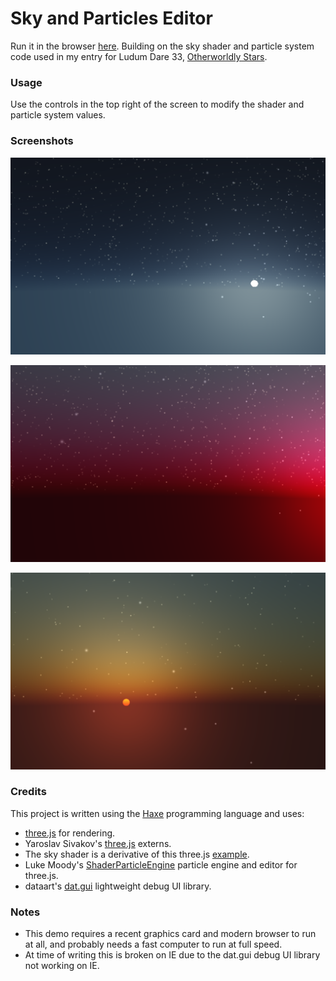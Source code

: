 # Sky and Particles Editor

Run it in the browser [here](http://samcodes.itch.io/sky-shader-editor). Building on the sky shader and particle system code used in my entry for Ludum Dare 33, [Otherworldly Stars](http://samcodes.itch.io/otherworldly-stars).

### Usage

Use the controls in the top right of the screen to modify the shader and particle system values.

### Screenshots

![Screenshot1](https://github.com/Tw1ddle/Sky-Particles-Shader/blob/master/dev/screenshots/screenshot_1.png?raw=true "Screenshot 1")

![Screenshot2](https://github.com/Tw1ddle/Sky-Particles-Shader/blob/master/dev/screenshots/screenshot_2.png?raw=true "Screenshot 2")

![Screenshot3](https://github.com/Tw1ddle/Sky-Particles-Shader/blob/master/dev/screenshots/screenshot_3.png?raw=true "Screenshot 3")

### Credits

This project is written using the [Haxe](http://haxe.org/) programming language and uses:

* [three.js](https://github.com/mrdoob/three.js) for rendering.
* Yaroslav Sivakov's [three.js](http://lib.haxe.org/u/yar3333/) externs.
* The sky shader is a derivative of this three.js [example](http://threejs.org/examples/js/SkyShader.js).
* Luke Moody's [ShaderParticleEngine](https://github.com/squarefeet/ShaderParticleEngine) particle engine and editor for three.js.
* dataart's [dat.gui](https://github.com/dataarts/dat.gui) lightweight debug UI library.

### Notes
* This demo requires a recent graphics card and modern browser to run at all, and probably needs a fast computer to run at full speed. 
* At time of writing this is broken on IE due to the dat.gui debug UI library not working on IE.